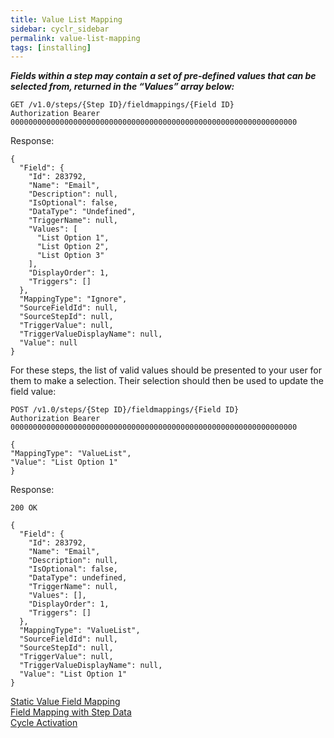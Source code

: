 ```yaml
---
title: Value List Mapping
sidebar: cyclr_sidebar
permalink: value-list-mapping
tags: [installing]
---
```


**_Fields within a step may contain a set of pre-defined values that can be selected from, returned in the “Values” array below:_**

    GET /v1.0/steps/{Step ID}/fieldmappings/{Field ID}
    Authorization Bearer 0000000000000000000000000000000000000000000000000000000000000000

Response:

    {
      "Field": {
        "Id": 283792,
        "Name": "Email",
        "Description": null,
        "IsOptional": false,
        "DataType": "Undefined",
        "TriggerName": null,
        "Values": [
          "List Option 1",
          "List Option 2",
          "List Option 3"
        ],
        "DisplayOrder": 1,
        "Triggers": []
      },
      "MappingType": "Ignore",
      "SourceFieldId": null,
      "SourceStepId": null,
      "TriggerValue": null,
      "TriggerValueDisplayName": null,
      "Value": null
    }

For these steps, the list of valid values should be presented to your user for them to make a selection. Their selection should then be used to update the field value:

    POST /v1.0/steps/{Step ID}/fieldmappings/{Field ID} 
    Authorization Bearer 0000000000000000000000000000000000000000000000000000000000000000 

    {
    "MappingType": "ValueList",
    "Value": "List Option 1"
    }

Response:

    200 OK

    {
      "Field": {
        "Id": 283792,
        "Name": "Email",
        "Description": null,
        "IsOptional": false,
        "DataType": undefined,
        "TriggerName": null,
        "Values": [],
        "DisplayOrder": 1,
        "Triggers": []
      },
      "MappingType": "ValueList",
      "SourceFieldId": null,
      "SourceStepId": null,
      "TriggerValue": null,
      "TriggerValueDisplayName": null,
      "Value": "List Option 1" 
    }

[Static Value Field Mapping](./static-value-mapping)  
[Field Mapping with Step Data](./field-mapping-with-step-data)  
[Cycle Activation](./cycle-activation)